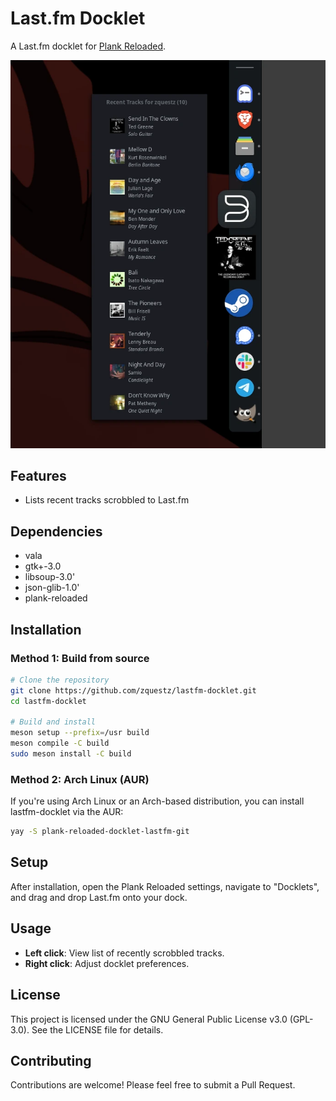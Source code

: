 # Last.fm Docklet

A Last.fm docklet for [Plank Reloaded](https://github.com/zquestz/plank-reloaded).

![lastfm-docklet-screenshot](screenshots/screenshot.webp)

## Features

- Lists recent tracks scrobbled to Last.fm

## Dependencies

- vala
- gtk+-3.0
- libsoup-3.0'
- json-glib-1.0'
- plank-reloaded

## Installation

### Method 1: Build from source

```bash
# Clone the repository
git clone https://github.com/zquestz/lastfm-docklet.git
cd lastfm-docklet

# Build and install
meson setup --prefix=/usr build
meson compile -C build
sudo meson install -C build
```

### Method 2: Arch Linux (AUR)

If you're using Arch Linux or an Arch-based distribution, you can install lastfm-docklet via the AUR:

```bash
yay -S plank-reloaded-docklet-lastfm-git
```

## Setup

After installation, open the Plank Reloaded settings, navigate to "Docklets", and drag and drop Last.fm onto your dock.

## Usage

- **Left click**: View list of recently scrobbled tracks.
- **Right click**: Adjust docklet preferences.

## License

This project is licensed under the GNU General Public License v3.0 (GPL-3.0). See the LICENSE file for details.

## Contributing

Contributions are welcome! Please feel free to submit a Pull Request.
